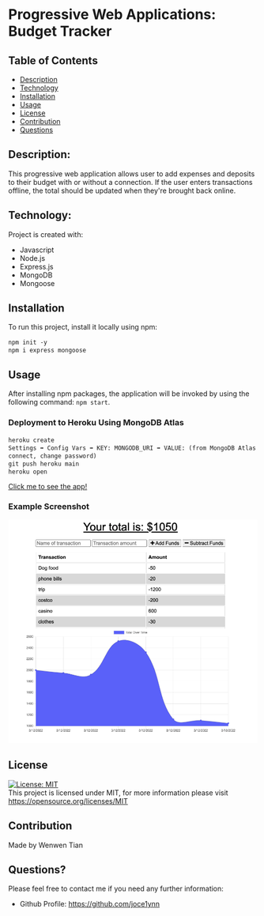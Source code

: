 # Progressive Web Applications: Budget Tracker

## Table of Contents
- [Description](#description)
- [Technology](#Technology)
- [Installation](#installation)
- [Usage](#usage)
- [License](#license)
- [Contribution](#contribution)
- [Questions](#questions)

## Description:
This progressive web application allows user to add expenses and deposits to their budget with or without a connection. If the user enters transactions offline, the total should be updated when they're brought back online.

## Technology:
Project is created with:
- Javascript
- Node.js
- Express.js
- MongoDB
- Mongoose

## Installation
To run this project, install it locally using npm:
```
npm init -y
npm i express mongoose 
```

## Usage
After installing npm packages, the application will be invoked by using the following command: ```npm start```.

### Deployment to Heroku Using MongoDB Atlas
```
heroku create
Settings ➡️ Config Vars ➡️ KEY: MONGODB_URI ➡️ VALUE: (from MongoDB Atlas connect, change password)
git push heroku main  
heroku open
```


[Click me to see the app!](https://budget-tracker-20223.herokuapp.com/)

### Example Screenshot
![Screenshot](/public/images/BT.png)

## License
[![License: MIT](https://img.shields.io/badge/License-MIT-yellow.svg)](https://opensource.org/licenses/MIT) <br>
This project is licensed under MIT, for more information please visit https://opensource.org/licenses/MIT

## Contribution
Made by Wenwen Tian

## Questions?
Please feel free to contact me if you need any further information:
- Github Profile: https://github.com/joce1ynn
